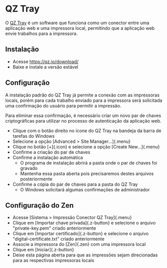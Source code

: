 # QZ Tray

O [QZ Tray](https://qz.io) é um software que funciona como um conector entre uma aplicação web e uma impressora local, permitindo que a aplicação web envie trabalhos para a impressora.

## Instalação

* Acesse <https://qz.io/download/>
* Baixe e instale a versão estável

## Configuração

A instalação padrão do QZ Tray já permite a conexão com as impressoras locais, porém para cada trabalho enviado para a impressora será solicitada uma confirmação do usuário para permitir a impressão.

Para eliminar essa confirmação, é necessário criar um novo par de chaves criptográficas para utilizar no processo de autenticação da aplicação web.

* Clique com o botão direito no ícone do QZ Tray na bandeja da barra de tarefas do Windows
* Selecione a opção [Advanced > Site Manager...]{.menu}
* Clique no botão [+]{.icon} e selecione a opção [Create New...]{.menu}
* Confirme a criação do par de chaves
* Confirme a instalação automática
    * O programa de instalação abrirá a pasta onde o par de chaves foi gravado
    * Mantenha essa pasta aberta pois precisaremos destes arquivos posteriormente
* Confirme a cópia do par de chaves para a pasta do QZ Tray
    * O Windows solicitará algumas confirmações de administrador

## Configuração do Zen

* Acesse [Sistema > Impressão Conector QZ Tray]{.menu}
* Clique em [Importar chave privada]{.z-button} e selecione o arquivo "private-key.pem" criado anteriormente
* Clique em [Importar certificado]{.z-button} e selecione o arquivo "digital-certificate.txt" criado anteriormente
* Associe a impressora do [Zen]{.zen} com uma impressora local
* Clique em [Iniciar]{.z-button}
* Deixe esta página aberta para que as impressões sejam direcionadas para as respectivas impressoras locais
